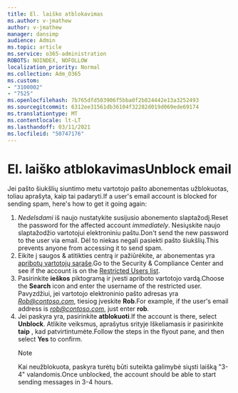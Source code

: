 ```yaml
---
title: El. laiško atblokavimas
ms.author: v-jmathew
author: v-jmathew
manager: dansimp
audience: Admin
ms.topic: article
ms.service: o365-administration
ROBOTS: NOINDEX, NOFOLLOW
localization_priority: Normal
ms.collection: Adm_O365
ms.custom:
- "3100002"
- "7525"
ms.openlocfilehash: 7b765dfd503906f5bba0f2b824442e13a3252493
ms.sourcegitcommit: 6312ee31561db36104f32282d019d069ede69174
ms.translationtype: MT
ms.contentlocale: lt-LT
ms.lasthandoff: 03/11/2021
ms.locfileid: "50747176"
---
```

# <a name="unblock-email"></a><span data-ttu-id="abf74-102">El. laiško atblokavimas</span><span class="sxs-lookup"><span data-stu-id="abf74-102">Unblock email</span></span>

<span data-ttu-id="abf74-103">Jei pašto šiukšlių siuntimo metu vartotojo pašto abonementas užblokuotas, toliau aprašyta, kaip tai padaryti.</span><span class="sxs-lookup"><span data-stu-id="abf74-103">If a user's email account is blocked for sending spam, here's how to get it going again:</span></span>

1. <span data-ttu-id="abf74-104">*Nedelsdami* iš naujo nustatykite susijusio abonemento slaptažodį.</span><span class="sxs-lookup"><span data-stu-id="abf74-104">Reset the password for the affected account *immediately*.</span></span> <span data-ttu-id="abf74-105">Nesiųskite naujo slaptažodžio vartotojui elektroniniu paštu.</span><span class="sxs-lookup"><span data-stu-id="abf74-105">Don't send the new password to the user via email.</span></span> <span data-ttu-id="abf74-106">Dėl to niekas negali pasiekti pašto šiukšlių.</span><span class="sxs-lookup"><span data-stu-id="abf74-106">This prevents anyone from accessing it to send spam.</span></span>
2. <span data-ttu-id="abf74-107">Eikite į saugos & atitikties centrą ir pažiūrėkite, ar abonementas yra [apribotų vartotojų sąraše](https://protection.office.com/#/restrictedusers).</span><span class="sxs-lookup"><span data-stu-id="abf74-107">Go to the Security & Compliance Center and see if the account is on the [Restricted Users list](https://protection.office.com/#/restrictedusers).</span></span>
3. <span data-ttu-id="abf74-108">Pasirinkite **ieškos** piktogramą ir įvesti apriboto vartotojo vardą.</span><span class="sxs-lookup"><span data-stu-id="abf74-108">Choose the **Search** icon and enter the username of the restricted user.</span></span> <span data-ttu-id="abf74-109">Pavyzdžiui, jei vartotojo elektroninio pašto adresas yra *Rob@contoso.com*, tiesiog įveskite **Rob**.</span><span class="sxs-lookup"><span data-stu-id="abf74-109">For example, if the user's email address is *rob@contoso.com*, just enter **rob**.</span></span>
4. <span data-ttu-id="abf74-110">Jei paskyra yra, pasirinkite **atblokuoti**.</span><span class="sxs-lookup"><span data-stu-id="abf74-110">If the account is there, select **Unblock**.</span></span> <span data-ttu-id="abf74-111">Atlikite veiksmus, aprašytus srityje Iškeliamasis ir pasirinkite **taip** , kad patvirtintumėte.</span><span class="sxs-lookup"><span data-stu-id="abf74-111">Follow the steps in the flyout pane, and then select **Yes** to confirm.</span></span>  
    > [!NOTE]
    > <span data-ttu-id="abf74-112">Kai neužblokuota, paskyra turėtų būti suteikta galimybė siųsti laišką "3-4" valandomis.</span><span class="sxs-lookup"><span data-stu-id="abf74-112">Once unblocked, the account should be able to start sending messages in 3-4 hours.</span></span>
